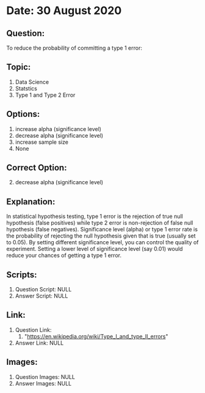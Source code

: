 # Date: 30 August 2020

## Question:
To reduce the probability of committing a type 1 error:

## Topic:
1. Data Science
2. Statstics
3. Type 1 and Type 2 Error

## Options:
1. increase alpha (significance level)
2. decrease alpha (significance level)
3. increase sample size
4. None

## Correct Option:
2. decrease alpha (significance level)

## Explanation:
In statistical hypothesis testing, type 1 error is the rejection of true null hypothesis (false positives) while type 2 error is non-rejection of false null hypothesis (false negatives). Significance level (alpha) or type 1 error rate is the probability of rejecting the null hypothesis given that is true (usually set to 0.05). By setting different significance level, you can control the quality of experiment. Setting a lower level of significance level (say 0.01) would reduce your chances of getting a type 1 error.
	
## Scripts:
1. Question Script: NULL
2. Answer Script: NULL

## Link:
1. Question Link:
   1. "https://en.wikipedia.org/wiki/Type_I_and_type_II_errors"
2. Answer Link: NULL

## Images:
1. Question Images: NULL
2. Answer Images: NULL
